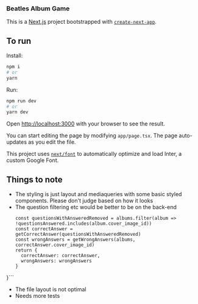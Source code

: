 ### Beatles Album Game

This is a [Next.js](https://nextjs.org/) project bootstrapped with [`create-next-app`](https://github.com/vercel/next.js/tree/canary/packages/create-next-app).

## To run

Install:

```bash
npm i
# or
yarn
```

Run:

```bash
npm run dev
# or
yarn dev
```

Open [http://localhost:3000](http://localhost:3000) with your browser to see the result.

You can start editing the page by modifying `app/page.tsx`. The page auto-updates as you edit the file.

This project uses [`next/font`](https://nextjs.org/docs/basic-features/font-optimization) to automatically optimize and load Inter, a custom Google Font.

## Things to note

- The styling is just layout and mediaqueries with some basic styled components. Please don't judge based on how it looks
- The question filtering etc would be better to be on the back-end
  ```export const getCurrentQuestion = (albums: Album[], questionsAnswered: number[]): CurrentQuestion => {
  const questionsWithAnsweredRemoved = albums.filter(album => !questionsAnswered.includes(album.cover_image_id))
  const correctAnswer = getCorrectAnswer(questionsWithAnsweredRemoved)
  const wrongAnswers = getWrongAnswers(albums, correctAnswer.cover_image_id)
  return {
    correctAnswer: correctAnswer,
    wrongAnswers: wrongAnswers
  }
}```

- The file layout is not optimal
- Needs more tests
